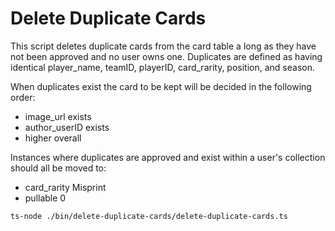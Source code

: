 # Delete Duplicate Cards

This script deletes duplicate cards from the card table a long as they have not been approved and no user owns one. Duplicates are defined as having identical player_name, teamID, playerID, card_rarity, position, and season.

When duplicates exist the card to be kept will be decided in the following order:

- image_url exists
- author_userID exists
- higher overall

Instances where duplicates are approved and exist within a user's collection should all be moved to:

- card_rarity Misprint
- pullable 0

`ts-node ./bin/delete-duplicate-cards/delete-duplicate-cards.ts`

